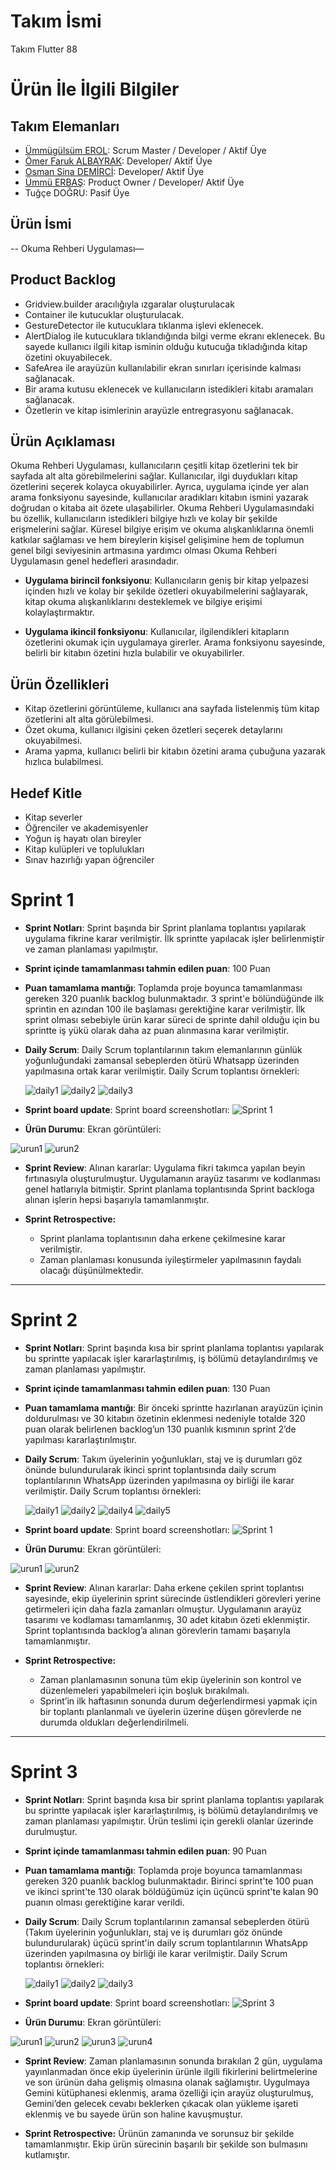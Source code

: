 # **Takım İsmi**

Takım Flutter 88

# Ürün İle İlgili Bilgiler

## Takım Elemanları
- [Ümmügülsüm EROL](https://github.com/ummugulsumm): Scrum Master / Developer / Aktif Üye
- [Ömer Faruk ALBAYRAK](https://github.com/psyomeralbayrak): Developer/ Aktif Üye
- [Osman Sina DEMİRCİ](https://github.com/osmansina): Developer/ Aktif Üye
- [Ümmü ERBAŞ](https://github.com/ummuerbas): Product Owner  / Developer/ Aktif Üye
- Tuğçe DOĞRU: Pasif Üye

## Ürün İsmi

-- Okuma Rehberi Uygulaması—

## Product Backlog

- Gridview.builder aracılığıyla ızgaralar oluşturulacak
- ⁠Container ile kutucuklar oluşturulacak.
- ⁠GestureDetector ile kutucuklara tıklanma işlevi eklenecek.
- ⁠AlertDialog ile kutucuklara tıklandığında bilgi verme ekranı eklenecek. Bu sayede kullanıcı ilgili kitap isminin olduğu kutucuğa tıkladığında kitap özetini okuyabilecek.
- ⁠SafeArea ile arayüzün kullanılabilir ekran sınırları içerisinde kalması sağlanacak.
- Bir arama kutusu eklenecek ve kullanıcıların istedikleri kitabı aramaları sağlanacak.
- Özetlerin ve kitap isimlerinin arayüzle entregrasyonu sağlanacak.
  

## Ürün Açıklaması

Okuma Rehberi Uygulaması, kullanıcıların çeşitli kitap özetlerini tek bir sayfada alt alta görebilmelerini sağlar. Kullanıcılar, ilgi duydukları kitap özetlerini seçerek kolayca okuyabilirler. Ayrıca, uygulama içinde yer alan arama fonksiyonu sayesinde, kullanıcılar aradıkları kitabın ismini yazarak doğrudan o kitaba ait özete ulaşabilirler. Okuma Rehberi Uygulamasındaki bu özellik, kullanıcıların istedikleri bilgiye hızlı ve kolay bir şekilde erişmelerini sağlar. Küresel bilgiye erişim ve okuma alışkanlıklarına önemli katkılar sağlaması ve hem bireylerin kişisel gelişimine hem de toplumun genel bilgi seviyesinin artmasına yardımcı olması Okuma Rehberi Uygulamasın genel hedefleri arasındadır.

- **Uygulama birincil fonksiyonu**: Kullanıcıların geniş bir kitap yelpazesi içinden hızlı ve kolay bir şekilde özetleri okuyabilmelerini sağlayarak, kitap okuma alışkanlıklarını desteklemek ve bilgiye erişimi kolaylaştırmaktır.

- **Uygulama ikincil fonksiyonu**: Kullanıcılar, ilgilendikleri kitapların özetlerini okumak için uygulamaya girerler. Arama fonksiyonu sayesinde, belirli bir kitabın özetini hızla bulabilir ve okuyabilirler. 

## Ürün Özellikleri

- Kitap özetlerini görüntüleme, kullanıcı ana sayfada listelenmiş tüm kitap özetlerini alt alta görülebilmesi.
- Özet okuma, kullanıcı ilgisini çeken özetleri seçerek detaylarını okuyabilmesi.
- Arama yapma, kullanıcı belirli bir kitabın özetini arama çubuğuna yazarak hızlıca bulabilmesi.

## Hedef Kitle

-	Kitap severler
-	Öğrenciler ve akademisyenler
-	Yoğun iş hayatı olan bireyler
-	Kitap kulüpleri ve toplulukları
-	Sınav hazırlığı yapan öğrenciler

# Sprint 1

- **Sprint Notları**: Sprint başında bir Sprint planlama toplantısı yapılarak uygulama fikrine karar verilmiştir. İlk sprintte yapılacak işler belirlenmiştir ve zaman planlaması yapılmıştır.

- **Sprint içinde tamamlanması tahmin edilen puan**: 100 Puan


- **Puan tamamlama mantığı**: Toplamda proje boyunca tamamlanması gereken 320 puanlık backlog bulunmaktadır. 3 sprint'e bölündüğünde ilk sprintin en azından 100 ile başlaması gerektiğine karar verilmiştir. İlk sprint olması sebebiyle ürün karar süreci de sprinte dahil olduğu için bu sprintte iş yükü olarak daha az puan alınmasına karar verilmiştir.


- **Daily Scrum**: Daily Scrum toplantılarının takım elemanlarının günlük yoğunluğundaki zamansal sebeplerden ötürü Whatsapp üzerinden yapılmasına ortak karar verilmiştir. Daily Scrum toplantısı örnekleri:
  
  ![daily1](https://github.com/ummugulsumm/oua-bootcamp-2024/assets/92275196/13ac7ee8-83ca-4f91-80fb-8596562a89d5)
  ![daily2](https://github.com/ummugulsumm/oua-bootcamp-2024/assets/92275196/45a80512-98fa-4f2c-8635-8bab77e47a91)
  ![daily3](https://github.com/ummugulsumm/oua-bootcamp-2024/assets/92275196/eb23be1c-60ac-40eb-b4ab-880ae2b45657)

  
- **Sprint board update**: Sprint board screenshotları: 
![Sprint 1](https://github.com/ummugulsumm/oua-bootcamp-2024/assets/92275196/984ce433-6b74-4885-aea8-5eebcfb70050) 


- **Ürün Durumu**: Ekran görüntüleri:
  
![urun1](https://github.com/ummugulsumm/oua-bootcamp-2024/assets/92275196/b0699789-f10d-403c-af50-602389aab64e)
![urun2](https://github.com/ummugulsumm/oua-bootcamp-2024/assets/92275196/bf1b13f9-7629-4ff9-8b6b-b9df7c0271b6)

- **Sprint Review**: 
Alınan kararlar: Uygulama fikri takımca yapılan beyin fırtınasıyla oluşturulmuştur. Uygulamanın arayüz tasarımı ve kodlanması genel hatlarıyla bitmiştir. Sprint planlama toplantısında Sprint backloga alınan işlerin hepsi başarıyla tamamlanmıştır.

- **Sprint Retrospective:**
  - Sprint planlama toplantısının daha erkene çekilmesine karar verilmiştir.
  - Zaman planlaması konusunda iyileştirmeler yapılmasının faydalı olacağı düşünülmektedir. 
 


---

# Sprint 2

- **Sprint Notları**: Sprint başında kısa bir sprint planlama toplantısı yapılarak bu sprintte yapılacak işler kararlaştırılmış, iş bölümü detaylandırılmış ve zaman planlaması yapılmıştır.

- **Sprint içinde tamamlanması tahmin edilen puan**: 130 Puan


- **Puan tamamlama mantığı**: Bir önceki sprintte hazırlanan arayüzün içinin doldurulması ve 30 kitabın özetinin eklenmesi nedeniyle totalde 320 puan olarak belirlenen backlog’un 130 puanlık kısmının sprint 2’de yapılması kararlaştırılmıştır.


- **Daily Scrum**: Takım üyelerinin yoğunlukları, staj ve iş durumları göz önünde bulundurularak ikinci sprint toplantısında daily scrum toplantılarının WhatsApp üzerinden yapılmasına oy birliği ile karar verilmiştir. Daily Scrum toplantısı örnekleri:
  
  ![daily1](https://github.com/user-attachments/assets/d1253b25-eb6a-43a2-981c-63e601b18838)
  ![daily2](https://github.com/user-attachments/assets/4e959439-927f-4771-9b97-fcb75e953274)
  ![daily4](https://github.com/user-attachments/assets/12992fbd-2955-4a87-921c-78de319a800e)
  ![daily5](https://github.com/user-attachments/assets/9e5391aa-184d-436a-80d4-490c19d78879)
  

  
- **Sprint board update**: Sprint board screenshotları: 
![Sprint 1](https://github.com/user-attachments/assets/6775eb9a-9c15-4f58-9ca3-2d95dbe109de)


- **Ürün Durumu**: Ekran görüntüleri:
  
![urun1](https://github.com/user-attachments/assets/c54d9fed-2908-4cbd-a411-6a68e393bd07)
![urun2](https://github.com/user-attachments/assets/6d72dea4-f1e3-469b-aa94-fc92e6961ecb)

- **Sprint Review**: 
Alınan kararlar: Daha erkene çekilen sprint toplantısı sayesinde, ekip üyelerinin sprint sürecinde üstlendikleri görevleri yerine getirmeleri için daha fazla zamanları olmuştur. Uygulamanın arayüz tasarımı ve kodlaması tamamlanmış, 30 adet kitabın özeti eklenmiştir. Sprint toplantısında backlog’a alınan görevlerin tamamı başarıyla tamamlanmıştır.

- **Sprint Retrospective:**
  - Zaman planlamasının sonuna tüm ekip üyelerinin son kontrol ve düzenlemeleri yapabilmeleri için boşluk bırakılmalı.
  - Sprint’in ilk haftasının sonunda durum değerlendirmesi yapmak için bir toplantı planlanmalı ve üyelerin üzerine düşen görevlerde ne durumda oldukları değerlendirilmeli.


---

# Sprint 3

- **Sprint Notları**: Sprint başında kısa bir sprint planlama toplantısı yapılarak bu sprintte yapılacak işler kararlaştırılmış, iş bölümü detaylandırılmış ve zaman planlaması yapılmıştır. Ürün teslimi için gerekli olanlar üzerinde durulmuştur.

- **Sprint içinde tamamlanması tahmin edilen puan**: 90 Puan


- **Puan tamamlama mantığı**: Toplamda proje boyunca tamamlanması gereken 320 puanlık backlog bulunmaktadır. Birinci sprint'te 100 puan ve ikinci sprint'te 130 olarak böldüğümüz için üçüncü sprint'te kalan 90 puanın olması gerektiğine karar verildi.


- **Daily Scrum**: Daily Scrum toplantılarının zamansal sebeplerden ötürü (Takım üyelerinin yoğunlukları, staj ve iş durumları göz önünde bulundurularak) üçücü sprint'in daily scrum toplantılarının WhatsApp üzerinden yapılmasına oy birliği ile karar verilmiştir. Daily Scrum toplantısı örnekleri:
  
  ![daily1](https://github.com/user-attachments/assets/d2a73814-01f0-4968-a101-00b6027a34b6)
  ![daily2](https://github.com/user-attachments/assets/995a01cb-9336-4bf3-a699-9ac7ad123d0f)
  ![daily3](https://github.com/user-attachments/assets/ef0d5acd-0a5a-4513-a8c8-1fff381fee50)

  
- **Sprint board update**: Sprint board screenshotları: 
![Sprint 3](https://github.com/user-attachments/assets/5a26731a-290d-4f30-8056-1730de6f3b3b)


- **Ürün Durumu**: Ekran görüntüleri:
  
![urun1](https://github.com/user-attachments/assets/7b796408-3f32-4c39-a4b5-7d6b3716eac1)
![urun2](https://github.com/user-attachments/assets/5a1c20ee-4539-4280-9e2a-1f9b18b8f84f)
![urun3](https://github.com/user-attachments/assets/e7ccbcd1-a560-4978-a477-e71a73cf2a82)
![urun4](https://github.com/user-attachments/assets/0efea85c-5472-4996-9fd0-dc8a5e9398c9)


- **Sprint Review**: 
Zaman planlamasının sonunda bırakılan 2 gün, uygulama yayınlanmadan önce ekip üyelerinin ürünle ilgili fikirlerini belirtmelerine ve son ürünün daha gelişmiş olmasına olanak sağlamıştır. Uygulmaya Gemini kütüphanesi eklenmiş, arama özelliği için arayüz oluşturulmuş, Gemini’den gelecek cevabı beklerken çıkacak olan yükleme işareti eklenmiş ve bu sayede ürün son haline kavuşmuştur.

- **Sprint Retrospective:**
Ürünün zamanında ve sorunsuz bir şekilde tamamlanmıştır. Ekip ürün sürecinin başarılı bir şekilde son bulmasını kutlamıştır.


